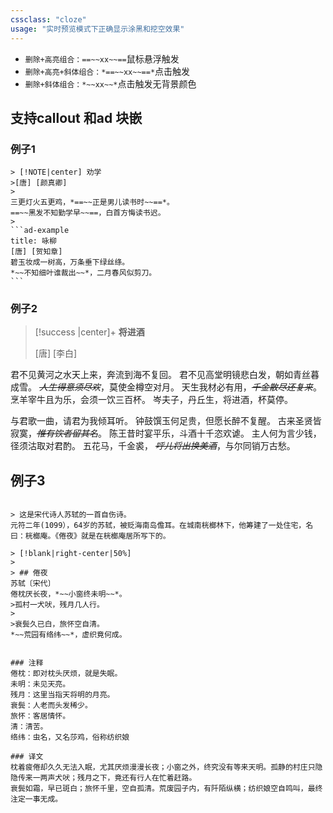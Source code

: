 ```yaml
---
cssclass: "cloze"
usage: "实时预览模式下正确显示涂黑和挖空效果"
---
```



- `删除+高亮组合：==~~xx~~==`鼠标悬浮触发
- `删除+高亮+斜体组合：*==~~xx~~==*`点击触发
- `删除+斜体组合：*~~xx~~*`点击触发无背景颜色

## 支持callout 和ad 块嵌
### 例子1 
````ad-flex
> [!NOTE|center] 劝学
>[唐] [颜真卿]
>
三更灯火五更鸡，*==~~正是男儿读书时~~==*。
==~~黑发不知勤学早~~==，白首方悔读书迟。
>
```ad-example
title: 咏柳
[唐] [贺知章]
碧玉妆成一树高，万条垂下绿丝绦。
*~~不知细叶谁裁出~~*，二月春风似剪刀。
```
````

### 例子2
> [!success |center]+  **将进酒**
>
>[唐] [李白]
>
君不见黄河之水天上来，奔流到海不复回。
君不见高堂明镜悲白发，朝如青丝暮成雪。
*~~人生得意须尽欢~~*，莫使金樽空对月。
天生我材必有用，*~~千金散尽还复来~~*。
烹羊宰牛且为乐，会须一饮三百杯。
岑夫子，丹丘生，将进酒，杯莫停。
>
与君歌一曲，请君为我倾耳听。
钟鼓馔玉何足贵，但愿长醉不复醒。
古来圣贤皆寂寞，*~~惟有饮者留其名~~*。
陈王昔时宴平乐，斗酒十千恣欢谑。
主人何为言少钱，径须沽取对君酌。
五花马，千金裘，
*~~呼儿将出换美酒~~*，与尔同销万古愁。 

## 例子3

```ad-blank

> 这是宋代诗人苏轼的一首自伤诗。
元符二年(1099），64岁的苏轼，被贬海南岛儋耳。在城南桄榔林下，他筹建了一处住宅，名曰：桄榔庵。《倦夜》就是在桄榔庵居所写下的。

> [!blank|right-center|50%] 
> 
> ## 倦夜
苏轼〔宋代〕
倦枕厌长夜，*~~小窗终未明~~*。
>孤村一犬吠，残月几人行。
>
>衰鬓久已白，旅怀空自清。
*~~荒园有络纬~~*，虚织竟何成。


### 注释
倦枕：即对枕头厌烦，就是失眠。
未明：未见天亮。
残月：这里当指天将明的月亮。
衰鬓：人老而头发稀少。
旅怀：客居情怀。
清：清苦。
络纬：虫名，又名莎鸡，俗称纺织娘

### 译文
枕着疲倦却久久无法入眠，尤其厌烦漫漫长夜；小窗之外，终究没有等来天明。孤静的村庄只隐隐传来一两声犬吠；残月之下，竟还有行人在忙着赶路。
衰鬓如霜，早已斑白；旅怀千里，空自孤清。荒废园子内，有阡陌纵横；纺织娘空自鸣叫，最终注定一事无成。

```
